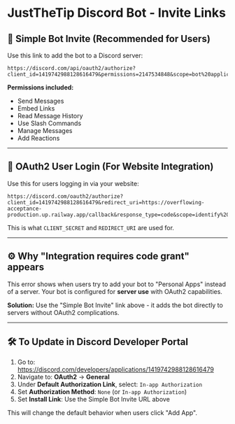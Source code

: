 # JustTheTip Discord Bot - Invite Links

## 🤖 Simple Bot Invite (Recommended for Users)
Use this link to add the bot to a Discord server:

```
https://discord.com/api/oauth2/authorize?client_id=1419742988128616479&permissions=2147534848&scope=bot%20applications.commands
```

**Permissions included:**
- Send Messages
- Embed Links
- Read Message History
- Use Slash Commands
- Manage Messages
- Add Reactions

---

## 🔐 OAuth2 User Login (For Website Integration)
Use this for users logging in via your website:

```
https://discord.com/oauth2/authorize?client_id=1419742988128616479&redirect_uri=https://overflowing-acceptance-production.up.railway.app/callback&response_type=code&scope=identify%20guilds
```

This is what `CLIENT_SECRET` and `REDIRECT_URI` are used for.

---

## ⚙️ Why "Integration requires code grant" appears

This error shows when users try to add your bot to "Personal Apps" instead of a server. Your bot is configured for **server use** with OAuth2 capabilities.

**Solution:** Use the "Simple Bot Invite" link above - it adds the bot directly to servers without OAuth2 complications.

---

## 🛠️ To Update in Discord Developer Portal

1. Go to: https://discord.com/developers/applications/1419742988128616479
2. Navigate to: **OAuth2** → **General**
3. Under **Default Authorization Link**, select: `In-app Authorization`
4. Set **Authorization Method**: `None` (or `In-app Authorization`)
5. Set **Install Link**: Use the Simple Bot Invite URL above

This will change the default behavior when users click "Add App".
